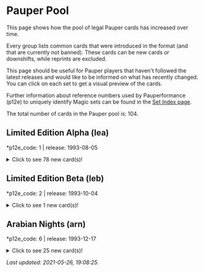 # Pauper Pool

This page shows how the pool of legal Pauper cards has increased over time.

Every group lists common cards that were introduced in the format (and that are currently not banned).
These cards can be new cards or downshifts, while reprints are excluded.

This page should be useful for Pauper players that haven't followed the latest releases and would like to be informed on what has recently changed.
You can click on each set to get a visual preview of the cards.

Further information about reference numbers used by Pauperformance (p12e) to uniquely identify Magic sets can be found in the [Set Index page](pages/set_index.md).

The total number of cards in the Pauper pool is: 104.

## Limited Edition Alpha (lea)
*p12e_code: 1 | release: 1993-08-05

<details>
  <summary>Click to see 78 new card(s)!</summary>

[Benalish Hero](https://scryfall.com/card/lea/4/benalish-hero?utm_source=api)  
[Blue Elemental Blast](https://scryfall.com/card/lea/49/blue-elemental-blast?utm_source=api)  
[Circle of Protection: Blue](https://scryfall.com/card/lea/10/circle-of-protection:-blue?utm_source=api)  
[Circle of Protection: Green](https://scryfall.com/card/lea/11/circle-of-protection:-green?utm_source=api)  
[Circle of Protection: Red](https://scryfall.com/card/lea/12/circle-of-protection:-red?utm_source=api)  
[Circle of Protection: White](https://scryfall.com/card/lea/13/circle-of-protection:-white?utm_source=api)  
[Craw Wurm](https://scryfall.com/card/lea/190/craw-wurm?utm_source=api)  
[Creature Bond](https://scryfall.com/card/lea/55/creature-bond?utm_source=api)  
[Dark Ritual](https://scryfall.com/card/lea/98/dark-ritual?utm_source=api)  
[Death Ward](https://scryfall.com/card/lea/17/death-ward?utm_source=api)  
[Disenchant](https://scryfall.com/card/lea/18/disenchant?utm_source=api)  
[Disintegrate](https://scryfall.com/card/lea/140/disintegrate?utm_source=api)  
[Drain Life](https://scryfall.com/card/lea/105/drain-life?utm_source=api)  
[Drudge Skeletons](https://scryfall.com/card/lea/106/drudge-skeletons?utm_source=api)  
[Dwarven Warriors](https://scryfall.com/card/lea/143/dwarven-warriors?utm_source=api)  
[Earthbind](https://scryfall.com/card/lea/145/earthbind?utm_source=api)  
[False Orders](https://scryfall.com/card/lea/147/false-orders?utm_source=api)  
[Fear](https://scryfall.com/card/lea/108/fear?utm_source=api)  
[Fireball](https://scryfall.com/card/lea/149/fireball?utm_source=api)  
[Firebreathing](https://scryfall.com/card/lea/150/firebreathing?utm_source=api)  
[Flight](https://scryfall.com/card/lea/58/flight?utm_source=api)  
[Fog](https://scryfall.com/card/lea/193/fog?utm_source=api)  
[Forest](https://scryfall.com/card/lea/294/forest?utm_source=api)  
[Frozen Shade](https://scryfall.com/card/lea/109/frozen-shade?utm_source=api)  
[Giant Growth](https://scryfall.com/card/lea/197/giant-growth?utm_source=api)  
[Giant Spider](https://scryfall.com/card/lea/198/giant-spider?utm_source=api)  
[Gray Ogre](https://scryfall.com/card/lea/156/gray-ogre?utm_source=api)  
[Grizzly Bears](https://scryfall.com/card/lea/199/grizzly-bears?utm_source=api)  
[Guardian Angel](https://scryfall.com/card/lea/21/guardian-angel?utm_source=api)  
[Healing Salve](https://scryfall.com/card/lea/22/healing-salve?utm_source=api)  
[Hill Giant](https://scryfall.com/card/lea/157/hill-giant?utm_source=api)  
[Holy Armor](https://scryfall.com/card/lea/23/holy-armor?utm_source=api)  
[Holy Strength](https://scryfall.com/card/lea/24/holy-strength?utm_source=api)  
[Howl from Beyond](https://scryfall.com/card/lea/111/howl-from-beyond?utm_source=api)  
[Hurloon Minotaur](https://scryfall.com/card/lea/158/hurloon-minotaur?utm_source=api)  
[Invisibility](https://scryfall.com/card/lea/59/invisibility?utm_source=api)  
[Ironclaw Orcs](https://scryfall.com/card/lea/159/ironclaw-orcs?utm_source=api)  
[Ironroot Treefolk](https://scryfall.com/card/lea/203/ironroot-treefolk?utm_source=api)  
[Island](https://scryfall.com/card/lea/288/island?utm_source=api)  
[Jump](https://scryfall.com/card/lea/60/jump?utm_source=api)  
[Lightning Bolt](https://scryfall.com/card/lea/161/lightning-bolt?utm_source=api)  
[Llanowar Elves](https://scryfall.com/card/lea/210/llanowar-elves?utm_source=api)  
[Merfolk of the Pearl Trident](https://scryfall.com/card/lea/66/merfolk-of-the-pearl-trident?utm_source=api)  
[Mesa Pegasus](https://scryfall.com/card/lea/28/mesa-pegasus?utm_source=api)  
[Mons's Goblin Raiders](https://scryfall.com/card/lea/164/monss-goblin-raiders?utm_source=api)  
[Mountain](https://scryfall.com/card/lea/292/mountain?utm_source=api)  
[Paralyze](https://scryfall.com/card/lea/119/paralyze?utm_source=api)  
[Pearled Unicorn](https://scryfall.com/card/lea/30/pearled-unicorn?utm_source=api)  
[Pestilence](https://scryfall.com/card/lea/120/pestilence?utm_source=api)  
[Phantasmal Terrain](https://scryfall.com/card/lea/68/phantasmal-terrain?utm_source=api)  
[Plague Rats](https://scryfall.com/card/lea/121/plague-rats?utm_source=api)  
[Plains](https://scryfall.com/card/lea/286/plains?utm_source=api)  
[Power Leak](https://scryfall.com/card/lea/71/power-leak?utm_source=api)  
[Power Sink](https://scryfall.com/card/lea/72/power-sink?utm_source=api)  
[Prodigal Sorcerer](https://scryfall.com/card/lea/73/prodigal-sorcerer?utm_source=api)  
[Psychic Venom](https://scryfall.com/card/lea/75/psychic-venom?utm_source=api)  
[Raise Dead](https://scryfall.com/card/lea/122/raise-dead?utm_source=api)  
[Red Elemental Blast](https://scryfall.com/card/lea/169/red-elemental-blast?utm_source=api)  
[Regeneration](https://scryfall.com/card/lea/213/regeneration?utm_source=api)  
[Samite Healer](https://scryfall.com/card/lea/37/samite-healer?utm_source=api)  
[Scathe Zombies](https://scryfall.com/card/lea/125/scathe-zombies?utm_source=api)  
[Scryb Sprites](https://scryfall.com/card/lea/215/scryb-sprites?utm_source=api)  
[Sea Serpent](https://scryfall.com/card/lea/76/sea-serpent?utm_source=api)  
[Shanodin Dryads](https://scryfall.com/card/lea/216/shanodin-dryads?utm_source=api)  
[Shatter](https://scryfall.com/card/lea/173/shatter?utm_source=api)  
[Spell Blast](https://scryfall.com/card/lea/79/spell-blast?utm_source=api)  
[Stone Rain](https://scryfall.com/card/lea/177/stone-rain?utm_source=api)  
[Stream of Life](https://scryfall.com/card/lea/217/stream-of-life?utm_source=api)  
[Swamp](https://scryfall.com/card/lea/290/swamp?utm_source=api)  
[Terror](https://scryfall.com/card/lea/130/terror?utm_source=api)  
[Tranquility](https://scryfall.com/card/lea/220/tranquility?utm_source=api)  
[Twiddle](https://scryfall.com/card/lea/85/twiddle?utm_source=api)  
[Unholy Strength](https://scryfall.com/card/lea/131/unholy-strength?utm_source=api)  
[Unsummon](https://scryfall.com/card/lea/86/unsummon?utm_source=api)  
[Wall of Wood](https://scryfall.com/card/lea/225/wall-of-wood?utm_source=api)  
[War Mammoth](https://scryfall.com/card/lea/227/war-mammoth?utm_source=api)  
[Weakness](https://scryfall.com/card/lea/134/weakness?utm_source=api)  
[Wild Growth](https://scryfall.com/card/lea/229/wild-growth?utm_source=api)  
</details>

## Limited Edition Beta (leb)
*p12e_code: 2 | release: 1993-10-04

<details>
  <summary>Click to see 1 new card(s)!</summary>

[Circle of Protection: Black](https://scryfall.com/card/leb/10/circle-of-protection:-black?utm_source=api)  
</details>

## Arabian Nights (arn)
*p12e_code: 6 | release: 1993-12-17

<details>
  <summary>Click to see 25 new card(s)!</summary>

[Army of Allah](https://scryfall.com/card/arn/2/army-of-allah?utm_source=api)  
[Bird Maiden](https://scryfall.com/card/arn/37/bird-maiden?utm_source=api)  
[Camel](https://scryfall.com/card/arn/3/camel?utm_source=api)  
[Cuombajj Witches](https://scryfall.com/card/arn/23/cuombajj-witches?utm_source=api)  
[Dandân](https://scryfall.com/card/arn/12/dand%C3%A2n?utm_source=api)  
[Desert](https://scryfall.com/card/arn/72/desert?utm_source=api)  
[Desert Nomads](https://scryfall.com/card/arn/38/desert-nomads?utm_source=api)  
[Erg Raiders](https://scryfall.com/card/arn/25/erg-raiders?utm_source=api)  
[Fishliver Oil](https://scryfall.com/card/arn/13/fishliver-oil?utm_source=api)  
[Flying Men](https://scryfall.com/card/arn/14/flying-men?utm_source=api)  
[Ghazbán Ogre](https://scryfall.com/card/arn/49/ghazb%C3%A1n-ogre?utm_source=api)  
[Giant Tortoise](https://scryfall.com/card/arn/15/giant-tortoise?utm_source=api)  
[Hasran Ogress](https://scryfall.com/card/arn/27/hasran-ogress?utm_source=api)  
[Hurr Jackal](https://scryfall.com/card/arn/39/hurr-jackal?utm_source=api)  
[Kird Ape](https://scryfall.com/card/arn/40/kird-ape?utm_source=api)  
[Metamorphosis](https://scryfall.com/card/arn/51/metamorphosis?utm_source=api)  
[Moorish Cavalry](https://scryfall.com/card/arn/7/moorish-cavalry?utm_source=api)  
[Nafs Asp](https://scryfall.com/card/arn/52/nafs-asp?utm_source=api)  
[Oubliette](https://scryfall.com/card/arn/31/oubliette?utm_source=api)  
[Piety](https://scryfall.com/card/arn/8/piety?utm_source=api)  
[Rukh Egg](https://scryfall.com/card/arn/43/rukh-egg?utm_source=api)  
[Sandstorm](https://scryfall.com/card/arn/53/sandstorm?utm_source=api)  
[Unstable Mutation](https://scryfall.com/card/arn/22/unstable-mutation?utm_source=api)  
[War Elephant](https://scryfall.com/card/arn/11/war-elephant?utm_source=api)  
[Wyluli Wolf](https://scryfall.com/card/arn/55/wyluli-wolf?utm_source=api)  
</details>



*Last updated: 2021-05-26, 19:08:25.*

